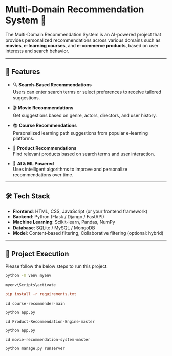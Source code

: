 # Multi-Domain Recommendation System 🎯

The Multi-Domain Recommendation System is an AI-powered project that provides personalized recommendations across various domains such as **movies**, **e-learning courses**, and **e-commerce products**, based on user interests and search behavior.

---

## 🚀 Features

- 🔍 **Search-Based Recommendations**  
  Users can enter search terms or select preferences to receive tailored suggestions.

- 🎬 **Movie Recommendations**  
  Get suggestions based on genre, actors, directors, and user history.

- 📚 **Course Recommendations**  
  Personalized learning path suggestions from popular e-learning platforms.

- 🛒 **Product Recommendations**  
  Find relevant products based on search terms and user interaction.

- 🤖 **AI & ML Powered**  
  Uses intelligent algorithms to improve and personalize recommendations over time.

---

## 🛠️ Tech Stack

- **Frontend**: HTML, CSS, JavaScript (or your frontend framework)
- **Backend**: Python (Flask / Django / FastAPI)
- **Machine Learning**: Scikit-learn, Pandas, NumPy
- **Database**: SQLite / MySQL / MongoDB
- **Model**: Content-based filtering, Collaborative filtering (optional: hybrid)

---

## 📁 Project Execution

Please follow the below steps to run this project.
```bash
python -m venv myenv
```
```bash
myenv\Scripts\activate 
```
```ini
pip install -r requirements.txt
```
```directory
cd course-recommender-main
```
```run
python app.py
```
```directory
cd Product-Recommendation-Engine-master
```
```run
python app.py
```
```directory
cd movie-recommendation-system-master
```
```run
python manage.py runserver
```




